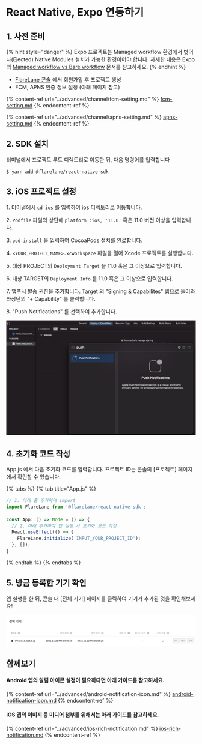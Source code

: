 # React Native, Expo 연동하기

## 1. 사전 준비

{% hint style="danger" %}
Expo 프로젝트는 Managed workflow 환경에서 벗어나(Ejected) Native Modules 설치가 가능한 환경이어야 합니다. 자세한 내용은 Expo의 [Managed workflow vs Bare workflow](https://docs.expo.dev/introduction/managed-vs-bare) 문서를 참고하세요.
{% endhint %}

* [FlareLane 콘솔](https://console.flarelane.com) 에서 회원가입 후 프로젝트 생성
* FCM, APNS 인증 정보 설정 (아래 페이지 참고)

{% content-ref url="../advanced/channel/fcm-setting.md" %}
[fcm-setting.md](../advanced/channel/fcm-setting.md)
{% endcontent-ref %}

{% content-ref url="../advanced/channel/apns-setting.md" %}
[apns-setting.md](../advanced/channel/apns-setting.md)
{% endcontent-ref %}

## 2. SDK 설치

터미널에서 프로젝트 루트 디렉토리로 이동한 뒤, 다음 명령어를 입력합니다

```
$ yarn add @flarelane/react-native-sdk
```

## 3. iOS 프로젝트 설정

1\. 터미널에서 `cd ios` 를 입력하여 ios 디렉토리로 이동합니다.

2\. `Podfile` 파일의 상단에 `platform :ios, '11.0'` 혹은 11.0 버전 이상을 입력합니다.

3\. `pod install` 을 입력하여 CocoaPods 설치를 완료합니다.

4\. `<YOUR_PROJECT_NAME>.xcworkspace` 파일을 열어 Xcode 프로젝트를 실행합니다.

5\. 대상 PROJECT의 `Deployment Target` 을 11.0 혹은 그 이상으로 입력합니다.

6\. 대상 TARGET의 `Deployment Info` 를 11.0 혹은 그 이상으로 입력합니다.

7\. 앱푸시 발송 권한을 추가합니다. Target 의 "Signing & Capabilites" 탭으로 들어와 좌상단의 "+ Capability" 를 클릭합니다.

8\. "Push Notifications" 를 선택하여 추가합니다.

![](<../../.gitbook/assets/스크린샷 2021-10-05 오후 5.55.43.png>)

## 4. 초기화 코드 작성

App.js 에서 다음 초기화 코드를 입력합니다. 프로젝트 ID는 콘솔의 \[프로젝트] 페이지에서 확인할 수 있습니다.

{% tabs %}
{% tab title="App.js" %}
```javascript
// 1. 아래 줄 추가하여 import
import FlareLane from '@flarelane/react-native-sdk';

const App: () => Node = () => {
  // 2. 아래 추가하여 앱 실행 시 초기화 코드 작성
  React.useEffect(() => {
    FlareLane.initialize('INPUT_YOUR_PROJECT_ID');
  }, []);
}
```
{% endtab %}
{% endtabs %}

## 5. 방금 등록한 기기 확인

앱 실행을 한 뒤, 콘솔 내 \[전체 기기] 페이지를 클릭하여 기기가 추가된 것을 확인해보세요!

![](<../../.gitbook/assets/스크린샷 2021-12-15 오후 11.19.00.png>)

## 함께보기

#### Android 앱의 알림 아이콘 설정이 필요하다면 아래 가이드를 참고하세요.

{% content-ref url="../advanced/android-notification-icon.md" %}
[android-notification-icon.md](../advanced/android-notification-icon.md)
{% endcontent-ref %}

#### iOS 앱의 이미지 등 미디어 첨부를 위해서는 아래 가이드를 참고하세요.&#x20;

{% content-ref url="../advanced/ios-rich-notification.md" %}
[ios-rich-notification.md](../advanced/ios-rich-notification.md)
{% endcontent-ref %}

